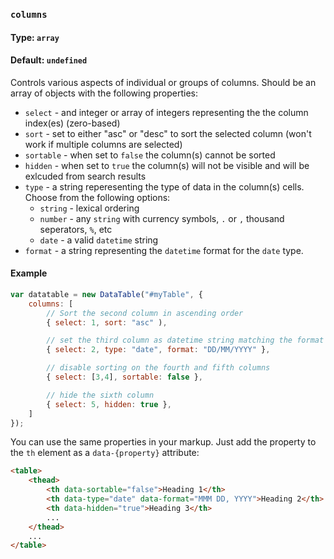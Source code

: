 ### `columns`
#### Type: `array`
#### Default: `undefined`

Controls various aspects of individual or groups of columns. Should be an array of objects with the following properties:

* `select` - and integer or array of integers representing the the column index(es) (zero-based)
* `sort` - set to either "asc" or "desc" to sort the selected column (won't work if multiple columns are selected)
* `sortable` - when set to `false` the column(s) cannot be sorted
* `hidden` - when set to `true` the column(s) will not be visible and will be exlcuded from search results
* `type` - a string reperesenting the type of data in the column(s) cells. Choose from the following options:
    * `string` - lexical ordering
    * `number` - any `string` with currency symbols, `.` or `,` thousand seperators, `%`, etc
    * `date` - a valid `datetime` string
* `format` - a string representing the `datetime` format for the `date` type.

#### Example
```javascript
var datatable = new DataTable("#myTable", {
    columns: [
        // Sort the second column in ascending order
        { select: 1, sort: "asc" ),

        // set the third column as datetime string matching the format "DD/MM/YYY"
        { select: 2, type: "date", format: "DD/MM/YYYY" },

        // disable sorting on the fourth and fifth columns
        { select: [3,4], sortable: false },

        // hide the sixth column
        { select: 5, hidden: true },
    ]
});
```

You can use the same properties in your markup. Just add the property to the `th` element as a `data-{property}` attribute:

```html
<table>
    <thead>
        <th data-sortable="false">Heading 1</th>
        <th data-type="date" data-format="MMM DD, YYYY">Heading 2</th>
        <th data-hidden="true">Heading 3</th>
        ...
    </thead>
    ...
</table>
```